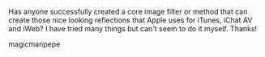 Has anyone successfully created a core image filter or method that can create those nice looking reflections that Apple uses for iTunes, iChat AV and iWeb? I have tried many things but can't seem to do it myself. Thanks!

magicmanpepe
